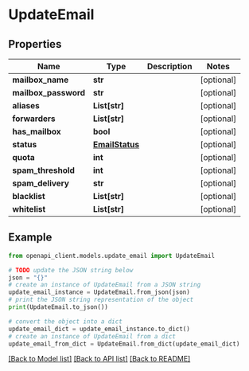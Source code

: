 # UpdateEmail


## Properties

Name | Type | Description | Notes
------------ | ------------- | ------------- | -------------
**mailbox_name** | **str** |  | [optional] 
**mailbox_password** | **str** |  | [optional] 
**aliases** | **List[str]** |  | [optional] 
**forwarders** | **List[str]** |  | [optional] 
**has_mailbox** | **bool** |  | [optional] 
**status** | [**EmailStatus**](EmailStatus.md) |  | [optional] 
**quota** | **int** |  | [optional] 
**spam_threshold** | **int** |  | [optional] 
**spam_delivery** | **str** |  | [optional] 
**blacklist** | **List[str]** |  | [optional] 
**whitelist** | **List[str]** |  | [optional] 

## Example

```python
from openapi_client.models.update_email import UpdateEmail

# TODO update the JSON string below
json = "{}"
# create an instance of UpdateEmail from a JSON string
update_email_instance = UpdateEmail.from_json(json)
# print the JSON string representation of the object
print(UpdateEmail.to_json())

# convert the object into a dict
update_email_dict = update_email_instance.to_dict()
# create an instance of UpdateEmail from a dict
update_email_from_dict = UpdateEmail.from_dict(update_email_dict)
```
[[Back to Model list]](../README.md#documentation-for-models) [[Back to API list]](../README.md#documentation-for-api-endpoints) [[Back to README]](../README.md)


